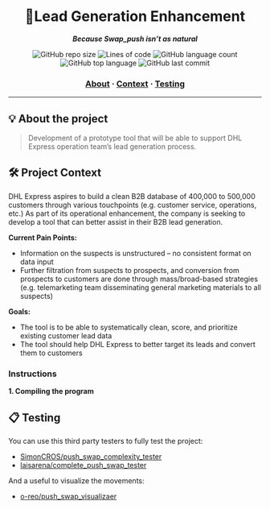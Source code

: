<h1 align="center">
	 🚚Lead Generation Enhancement
</h1>

<p align="center">
	<b><i>Because Swap_push isn’t as natural</i></b><br>
</p>

<p align="center">
	<img alt="GitHub repo size" src="https://img.shields.io/github/repo-size/brook5407/42KL-Anchor_Partner_Project_DHL">
	<img alt="Lines of code" src="https://img.shields.io/tokei/lines/github/brook5407/42KL-Anchor_Partner_Project_DHL">
	<img alt="GitHub language count" src="https://img.shields.io/github/languages/count/brook5407/42KL-Anchor_Partner_Project_DHL">
	<img alt="GitHub top language" src="https://img.shields.io/github/languages/top/brook5407/42KL-Anchor_Partner_Project_DHL">
	<img alt="GitHub last commit" src="https://img.shields.io/github/last-commit/brook5407/42KL-Anchor_Partner_Project_DHL">
</p>

<h3 align="center">
	<a href="#%EF%B8%8F-About">About</a>
	<span> · </span>
	<a href="#-project">Context</a>
	<span> · </span>
	<a href="#-testing">Testing</a>
</h3>

---

## 💡 About the project

> Development of a prototype tool that will be able to support DHL Express operation team’s lead generation process.

## 🛠️ Project Context

DHL Express aspires to build a clean B2B database of 400,000 to 500,000 customers through various touchpoints (e.g. customer service, operations, etc.) As part of its operational enhancement, the company is seeking to develop a tool that can better assist in their B2B lead generation.

**Current Pain Points:**
- Information on the suspects is unstructured – no consistent format on data input
- Further filtration from suspects to prospects, and conversion from prospects to customers are done through mass/broad-based strategies (e.g. telemarketing team disseminating general marketing materials to all suspects)

**Goals:**
- The tool is to be able to systematically clean, score, and prioritize existing customer lead data
- The tool should help DHL Express to better target its leads and convert them to customers

### Instructions

**1. Compiling the program**

   
## 📋 Testing

You can use this third party testers to fully test the project:

* [SimonCROS/push_swap_complexity_tester](https://github.com/SimonCROS/push_swap_tester)
* [laisarena/complete_push_swap_tester](https://github.com/laisarena/push_swap_tester)

And a useful to visualize the movements:

* [o-reo/push_swap_visualizaer](https://github.com/o-reo/push_swap_visualizer)
